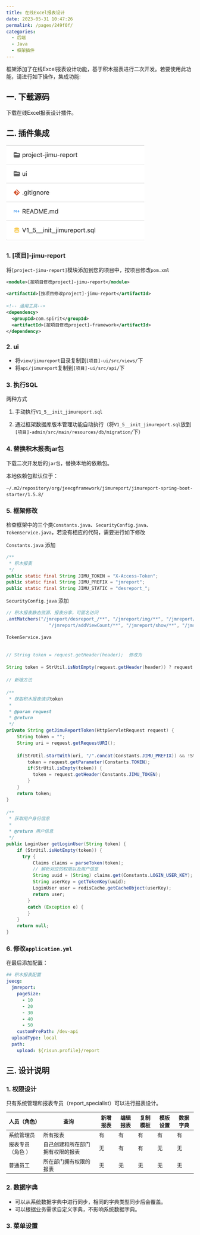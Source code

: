 ```yaml
---
title: 在线Excel报表设计
date: 2023-05-31 10:47:26
permalink: /pages/249f0f/
categories:
  - 后端
  - Java
  - 框架插件
---
```


框架添加了在线Excel报表设计功能，基于积木报表进行二次开发。若要使用此功能，请进行如下操作，集成功能:

## 一. 下载源码

下载在线Excel报表设计插件。

## 二. 插件集成

<img src="../images/report.png" alt="report" style="zoom:60%;" />

### 1. [项目]-jimu-report

将`[project-jimu-report]`模块添加到您的项目中，按项目修改`pom.xml`

```xml
<module>[按项目修改project]-jimu-report</module>
```

```xml
<artifactId>[按项目修改project]-jimu-report</artifactId>

<!-- 通用工具-->
<dependency>
  <groupId>com.spirit</groupId>
  <artifactId>[按项目修改project]-framework</artifactId>
</dependency>
```

### 2. ui

- 将`view/jimureport`目录复制到`[项目]-ui/src/views/`下
- 将`api/jimureport`复制到`[项目]-ui/src/api/`下

### 3. 执行SQL

两种方式

1. 手动执行`V1_5__init_jimureport.sql`

2. 通过框架数据库版本管理功能自动执行（将`V1_5__init_jimureport.sql`放到`[项目]-admin/src/main/resources/db/migration/`下）

### 4. 替换积木报表jar包

下载二次开发后的`jar包`，替换本地的依赖包。

本地依赖包默认位于：

`~/.m2/repository/org/jeecgframework/jimureport/jimureport-spring-boot-starter/1.5.8/`

### 5. 框架修改

检查框架中的三个类`Constants.java`、`SecurityConfig.java`、`TokenService.java`，若没有相应的代码，需要进行如下修改

`Constants.java` 添加
``` java
/** 
 * 积木报表
 */
public static final String JIMU_TOKEN = "X-Access-Token";
public static final String JIMU_PREFIX = "jmreport";
public static final String JIMU_STATIC = "desreport_";
```

`SecurityConfig.java` 添加
``` java
// 积木报表静态资源、报表分享，可匿名访问
.antMatchers("/jmreport/desreport_/**", "/jmreport/img/**", "/jmreport/shareView/**", "/jmreport/share/verification/**",
				"/jmreport/addViewCount/**", "/jmreport/show/**", "/jmreport/getQueryInfo/**", "/jmreport/upload").permitAll()
```

`TokenService.java` 
``` java

// String token = request.getHeader(header);  修改为

String token = StrUtil.isNotEmpty(request.getHeader(header)) ? request.getHeader(header) : getJimuReportToken(request);

// 新增方法

/**
 * 获取积木报表请求token
 * 
 * @param request
 * @return
 */
private String getJimuReportToken(HttpServletRequest request) {
    String token = "";
    String uri = request.getRequestURI();
    
    if(StrUtil.startWith(uri, "/".concat(Constants.JIMU_PREFIX)) && !StrUtil.contains(uri, Constants.JIMU_STATIC)) {
        token = request.getParameter(Constants.TOKEN);
        if(StrUtil.isEmpty(token)) {
          token = request.getHeader(Constants.JIMU_TOKEN);
        }
    }
    return token;
}

/**
 * 获取用户身份信息
 *
 * @return 用户信息
 */
public LoginUser getLoginUser(String token) {
    if (StrUtil.isNotEmpty(token)) {
      try {
          Claims claims = parseToken(token);
          // 解析对应的权限以及用户信息
          String uuid = (String) claims.get(Constants.LOGIN_USER_KEY);
          String userKey = getTokenKey(uuid);
          LoginUser user = redisCache.getCacheObject(userKey);
          return user;
        }
        catch (Exception e) {
        }
    }
    return null;
}
```

### 6. 修改`application.yml`

在最后添加配置：

```yaml
## 积木报表配置
jeecg: 
  jmreport: 
    pageSize:
      - 10
      - 20
      - 30
      - 40
      - 50
    customPrePath: /dev-api
  uploadType: local
  path: 
    upload: ${risun.profile}/report
```

## 三. 设计说明

### 1. 权限设计

只有系统管理和报表专员（report_specialist）可以进行报表设计。

| 人员（角色）      | 查询                             | 新增报表 | 编辑报表 | 复制模板 | 模板设置 | 数据字典 |
| ----------------- | -------------------------------- | -------- | -------- | -------- | -------- | -------- |
| 系统管理员        | 所有报表                         | 有       | 有       | 有       | 有       | 有       |
| 报表专员（角色 ） | 自己创建和所在部门拥有权限的报表 | 无       | 有       | 有       | 无       | 无       |
| 普通员工          | 所在部门拥有权限的报表           | 无       | 无       | 无       | 无       | 无       |

### 2. 数据字典

- 可以从系统数据字典中进行同步，相同的字典类型同步后会覆盖。
- 可以根据业务需求自定义字典，不影响系统数据字典。

### 3. 菜单设置
